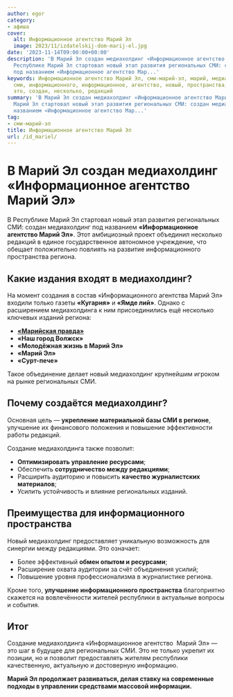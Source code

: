 ```yaml
---
author: egor
category:
- афиша
cover:
  alt: Информационное агентство Марий Эл
  image: 2023/11/izdatelskij-dom-marij-el.jpg
date: '2023-11-14T09:00:00+00:00'
description: 'В Марий Эл создан медиахолдинг «Информационное агентство Марий Эл» В
  Республике Марий Эл стартовал новый этап развития региональных СМИ: создан медиахолдинг
  под названием «Информационное агентство Мар...'
keywords: Информационное агентство Марий Эл, сми-марий-эл, марий, медиахолдинг, региональных,
  сми, информационного, информационное, агентство, новый, пространства, региона, медиахолдинга,
  это, создан, несколько, редакций
summary: 'В Марий Эл создан медиахолдинг «Информационное агентство Марий Эл» В Республике
  Марий Эл стартовал новый этап развития региональных СМИ: создан медиахолдинг под
  названием «Информационное агентство Мар...'
tag:
- сми-марий-эл
title: Информационное агентство Марий Эл
url: /id_mariel/
---
```


# В Марий Эл создан медиахолдинг «Информационное агентство Марий Эл»

В Республике Марий Эл стартовал новый этап развития региональных СМИ: создан медиахолдинг под названием **«Информационное агентство Марий Эл»**. Этот амбициозный проект объединил несколько редакций в единое государственное автономное учреждение, что обещает положительно повлиять на развитие информационного пространства региона.

## Какие издания входят в медиахолдинг?

На момент создания в состав «Информационного агентства Марий Эл» входили только газеты **«Кугарня»** и **«Ямде лий»**. Однако с расширением медиахолдинга к ним присоединились ещё несколько ключевых изданий региона:

- [**«Марийская правда»**](/marpravda/)
- **«Наш город Волжск»**
- **«Молодёжная жизнь в Марий Эл»**
- **«Марий Эл»**
- **«Сурт-пече»**

Такое объединение делает новый медиахолдинг крупнейшим игроком на рынке региональных СМИ.

## Почему создаётся медиахолдинг?

Основная цель — **укрепление материальной базы СМИ в регионе**, улучшение их финансового положения и повышение эффективности работы редакций.

Создание медиахолдинга также позволит:

- **Оптимизировать управление ресурсами**;
- Обеспечить **сотрудничество между редакциями**;
- Расширить аудиторию и повысить **качество журналистских материалов**;
- Усилить устойчивость и влияние региональных изданий.

## Преимущества для информационного пространства

Новый медиахолдинг предоставляет уникальную возможность для синергии между редакциями. Это означает:

- Более эффективный **обмен опытом и ресурсами**;
- Расширение охвата аудитории за счёт объединения усилий;
- Повышение уровня профессионализма в журналистике региона.

Кроме того, **улучшение информационного пространства** благоприятно скажется на вовлечённости жителей республики в актуальные вопросы и события.

## Итог

Создание медиахолдинга «Информационное агентство  Марий Эл» — это шаг в будущее для региональных СМИ. Это не только укрепит их позиции, но и позволит предоставлять жителям республики качественную, актуальную и достоверную информацию.

**Марий Эл продолжает развиваться, делая ставку на современные подходы в управлении средствами массовой информации.**